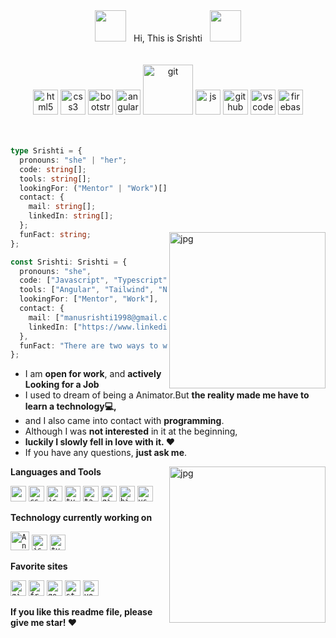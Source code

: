 <div>
  <div align="center">
 <img src="https://user-images.githubusercontent.com/74038190/213844263-a8897a51-32f4-4b3b-b5c2-e1528b89f6f3.png" width="50px" /> &nbsp; Hi, This is Srishti &nbsp; <img src="https://user-images.githubusercontent.com/74038190/213844263-a8897a51-32f4-4b3b-b5c2-e1528b89f6f3.png" width="50px" />
  </div>
<br />
<br />
  <div align="center">
  <img src="https://github.com/Anmol-Baranwal/Cool-GIFs-For-GitHub/assets/74038190/29fd6286-4e7b-4d6c-818f-c4765d5e39a9" width="40" alt="html5">
  <img src="https://github.com/Anmol-Baranwal/Cool-GIFs-For-GitHub/assets/74038190/67f477ed-6624-42da-99f0-1a7b1a16eecb" width="40" alt="css3">
  <img src="https://user-images.githubusercontent.com/74038190/212280805-9bcb336b-8c55-46a8-abf8-ff286ab55472.gif" width="40" alt="bootstrap">
  <img src="https://user-images.githubusercontent.com/74038190/212280823-79088828-a258-4a4d-8d6c-96315d5a07af.gif" width="40" alt="angular">
  <img src="https://user-images.githubusercontent.com/74038190/212281775-b468df30-4edc-4bf8-a4ee-f52e1aaddc86.gif" width="80" alt="git">
  <img src="https://user-images.githubusercontent.com/74038190/212257454-16e3712e-945a-4ca2-b238-408ad0bf87e6.gif" width="40" alt="js">
  <img src="https://user-images.githubusercontent.com/74038190/212257468-1e9a91f1-b626-4baa-b15d-5c385dfa7ed2.gif" width="40" alt="github">
  <img src="https://user-images.githubusercontent.com/74038190/212257465-7ce8d493-cac5-494e-982a-5a9deb852c4b.gif" width="40" alt="vscode">
  <img src="https://github.com/Anmol-Baranwal/Cool-GIFs-For-GitHub/assets/74038190/3c16d4f2-b757-4c70-8f42-43d5dddd2c36" width="40" alt="firebase">
  </div>
  
<br />
<br />

<img style="margin-top:30%" align="right" alt="jpg" width="250px" src="https://user-images.githubusercontent.com/74038190/216656959-bdd9b5f2-9fc8-438e-bbf3-3674c39ec746.gif" />

```TypeScript
type Srishti = {
  pronouns: "she" | "her";
  code: string[];
  tools: string[];
  lookingFor: ("Mentor" | "Work")[];
  contact: {
    mail: string[];
    linkedIn: string[];
  };
  funFact: string;
};

const Srishti: Srishti = {
  pronouns: "she",
  code: ["Javascript", "Typescript", "HTML", "CSS"],
  tools: ["Angular", "Tailwind", "Node", "git", "bitBuckets", "Material", "Bootstrap"],
  lookingFor: ["Mentor", "Work"],
  contact: {
    mail: ["manusrishti1998@gmail.com"],
    linkedIn: ["https://www.linkedin.com/in/srishtisk/"]
  },
  funFact: "There are two ways to write error-free programs; only the third one works"
};
```

- I am **open for work**, and **actively Looking for a Job**
- I used to dream of being a Animator.But **the reality made me have to learn a technology💻,**
- and I also came into contact with **programming**.
- Although I was **not interested** in it at the beginning,
- **luckily I slowly fell in love with it. ❤️**
- If you have any questions, **just ask me**.

</div>


<div>
  <img align="right" alt="jpg" width="250px" src="https://user-images.githubusercontent.com/74038190/216649436-05c6a71a-0566-45aa-bc3f-f258ab12e491.gif" />

  **Languages and Tools**  
  
<code><img height="25" atl="html" src="https://github.com/SrishtiSk/SrishtiSk/assets/48864294/c3797be0-dc1e-43fa-8b41-f1c2d029a402"></code>
<code><img height="25" alt="css" src="https://github.com/SrishtiSk/SrishtiSk/assets/48864294/f52a5684-2ddc-45c4-9960-040c1cf6b907"></code>
<code><img height="25" alt="js"  src="https://github.com/SrishtiSk/SrishtiSk/assets/48864294/1f11bb38-65ec-42f1-9e8f-dc887b30653c"></code>
<code><img height="25" alt="typescript" src="https://github.com/SrishtiSk/SrishtiSk/assets/48864294/65685cc7-158e-4733-bf58-4bf0b3ef97ca"></code>
<code><img height="25" alt="tailwind" src="https://github.com/SrishtiSk/SrishtiSk/assets/48864294/592e0ba6-de0e-4456-b119-6aed1730ca1f"></code>
<code><img height="25" alt="git" src="https://github.com/SrishtiSk/SrishtiSk/assets/48864294/b051c413-cea9-4c78-a4fa-85804d04a5ba"></code>
<code><img height="25" alt="bitbucket" src="https://github.com/SrishtiSk/SrishtiSk/assets/48864294/e253e1fa-88c6-4b60-a6ef-fef6c32768ba"></code>
<code><img height="25" alt="vscode" src="https://github.com/SrishtiSk/SrishtiSk/assets/48864294/4977fc92-a82e-4a11-b5e9-4209d98fd942"></code>

**Technology currently working on**

<code><img height="30" alt="Angular" src="https://github.com/SrishtiSk/SrishtiSk/assets/48864294/0303aba0-d169-4f3a-8963-82741e6ad62e"></code>
<code><img height="25" alt="js" src="https://github.com/SrishtiSk/SrishtiSk/assets/48864294/1f11bb38-65ec-42f1-9e8f-dc887b30653c"></code>
<code><img height="25" alt="typescript" src="https://github.com/SrishtiSk/SrishtiSk/assets/48864294/65685cc7-158e-4733-bf58-4bf0b3ef97ca"></code>

**Favorite sites**

<code><img height="25" alt="github" src="https://github.com/SrishtiSk/SrishtiSk/assets/48864294/e6086750-818b-4ee1-b1b5-d0ba7bbf77ae"></code>
<code><img height="25" alt="freecodecamp" src="https://github.com/SrishtiSk/SrishtiSk/assets/48864294/7f447073-0eab-41b9-bcb6-58940926496c"></code>
<code><img height="25" alt="google" src="https://github.com/SrishtiSk/SrishtiSk/assets/48864294/77e8f741-db8f-4d49-a977-2d30902528e2"></code>
<code><img height="25" alt="stackoverflow" src="https://github.com/SrishtiSk/SrishtiSk/assets/48864294/f04698c9-15c6-4338-84e0-e797d5d20b8c"></code>
<code><img height="25" alt="youtube" src="https://github.com/SrishtiSk/SrishtiSk/assets/48864294/303e5b1d-1a9f-440b-8944-42bbe0bcb9d7"></code>
</div>
</div>

**If you like this readme file, please give me star! ❤️**
